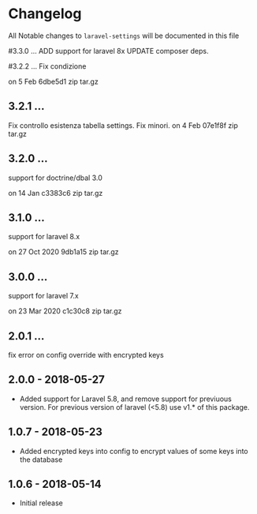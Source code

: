 # Changelog

All Notable changes to `laravel-settings` will be documented in this file

#3.3.0 …
ADD support for laravel 8x
UPDATE composer deps.

#3.2.2 …
Fix condizione

on 5 Feb  6dbe5d1  zip  tar.gz
## 3.2.1 …
Fix controllo esistenza tabella settings.
Fix minori.
on 4 Feb  07e1f8f  zip  tar.gz
## 3.2.0 …
support for doctrine/dbal 3.0

on 14 Jan  c3383c6  zip  tar.gz
## 3.1.0 …
support for laravel 8.x

on 27 Oct 2020  9db1a15  zip  tar.gz
## 3.0.0 …
support for laravel 7.x

on 23 Mar 2020  c1c30c8  zip  tar.gz
## 2.0.1 …
fix error on config override with encrypted keys


## 2.0.0 - 2018-05-27

- Added support for Laravel 5.8, and remove support for previuous version. 
For previous version of laravel (<5.8) use v1.* of this package.

## 1.0.7 - 2018-05-23

- Added encrypted keys into config to encrypt values of some keys into the database

## 1.0.6 - 2018-05-14

- Initial release
